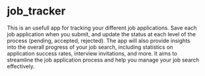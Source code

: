 # job_tracker

This is an usefull app for tracking your different job applications. Save each job application when you submit, and update the status at each level of the process (pending, accepted, rejected). The app will also provide insights into the overall progress of your job search, including statistics on application success rates, interview invitations, and more. It aims to streamline the job application process and help you manage your job search effectively.
